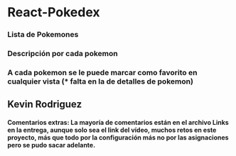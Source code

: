 # React-Pokedex
### Lista de Pokemones
### Descripción por cada pokemon
### A cada pokemon se le puede marcar como favorito en cualquier vista (* falta en la de detalles de pokemon)

## Kevin Rodriguez

#### Comentarios extras: La mayoría de comentarios están en el archivo Links en la entrega, aunque solo sea el link del vídeo, muchos retos en este proyecto, más que todo por la configuración más no por las asignaciones pero se pudo sacar adelante.
